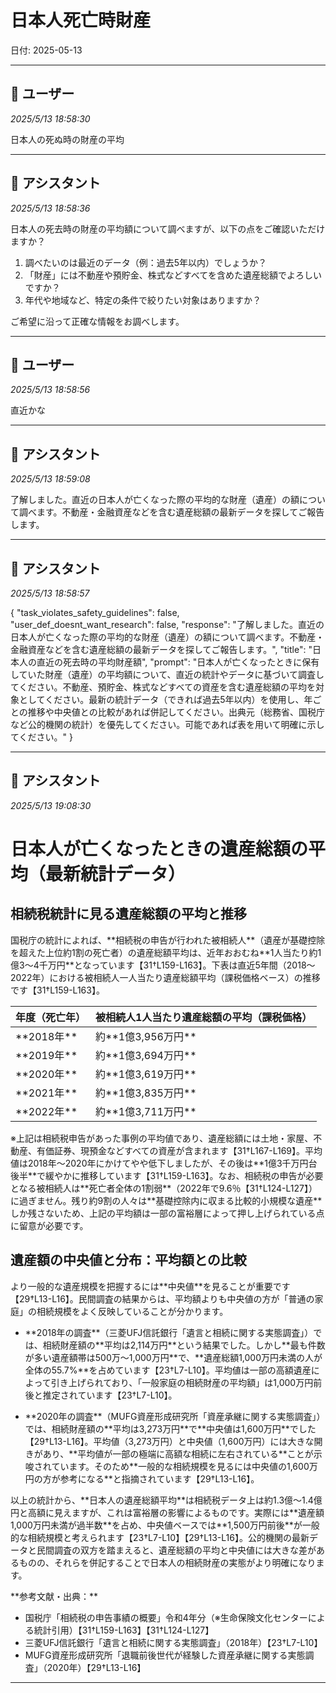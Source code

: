 # 日本人死亡時財産

日付: 2025-05-13

---

## 👤 ユーザー
*2025/5/13 18:58:30*

日本人の死ぬ時の財産の平均

---

## 🤖 アシスタント
*2025/5/13 18:58:36*

日本人の死去時の財産の平均額について調べますが、以下の点をご確認いただけますか？

1. 調べたいのは最近のデータ（例：過去5年以内）でしょうか？
2. 「財産」には不動産や預貯金、株式などすべてを含めた遺産総額でよろしいですか？
3. 年代や地域など、特定の条件で絞りたい対象はありますか？

ご希望に沿って正確な情報をお調べします。

---

## 👤 ユーザー
*2025/5/13 18:58:56*

直近かな

---

## 🤖 アシスタント
*2025/5/13 18:59:08*

了解しました。直近の日本人が亡くなった際の平均的な財産（遺産）の額について調べます。不動産・金融資産などを含む遺産総額の最新データを探してご報告します。

---

## 🤖 アシスタント
*2025/5/13 18:58:57*

{
  "task\_violates\_safety\_guidelines": false,
  "user\_def\_doesnt\_want\_research": false,
  "response": "了解しました。直近の日本人が亡くなった際の平均的な財産（遺産）の額について調べます。不動産・金融資産などを含む遺産総額の最新データを探してご報告します。",
  "title": "日本人の直近の死去時の平均財産額",
  "prompt": "日本人が亡くなったときに保有していた財産（遺産）の平均額について、直近の統計やデータに基づいて調査してください。不動産、預貯金、株式などすべての資産を含む遺産総額の平均を対象としてください。最新の統計データ（できれば過去5年以内）を使用し、年ごとの推移や中央値との比較があれば併記してください。出典元（総務省、国税庁など公的機関の統計）を優先してください。可能であれば表を用いて明確に示してください。"
}

---

## 🤖 アシスタント
*2025/5/13 19:08:30*

# 日本人が亡くなったときの遺産総額の平均（最新統計データ）

## 相続税統計に見る遺産総額の平均と推移

国税庁の統計によれば、\*\*相続税の申告が行われた被相続人\*\*（遺産が基礎控除を超えた上位約1割の死亡者）の遺産総額平均は、近年おおむね\*\*1人当たり約1億3～4千万円\*\*となっています【31†L159-L163】。下表は直近5年間（2018～2022年）における被相続人一人当たり遺産総額平均（課税価格ベース）の推移です【31†L159-L163】。

| 年度（死亡年） | 被相続人1人当たり遺産総額の平均（課税価格） |
|---|---|
| \*\*2018年\*\* | 約\*\*1億3,956万円\*\* |
| \*\*2019年\*\* | 約\*\*1億3,694万円\*\* |
| \*\*2020年\*\* | 約\*\*1億3,619万円\*\* |
| \*\*2021年\*\* | 約\*\*1億3,835万円\*\* |
| \*\*2022年\*\* | 約\*\*1億3,711万円\*\* |

※上記は相続税申告があった事例の平均値であり、遺産総額には土地・家屋、不動産、有価証券、現預金などすべての資産が含まれます【31†L167-L169】。平均値は2018年～2020年にかけてやや低下しましたが、その後は\*\*1億3千万円台後半\*\*で緩やかに推移しています【31†L159-L163】。なお、相続税の申告が必要となる被相続人は\*\*死亡者全体の1割弱\*\*（2022年で9.6％【31†L124-L127】）に過ぎません。残り約9割の人々は\*\*基礎控除内に収まる比較的小規模な遺産\*\*しか残さないため、上記の平均額は一部の富裕層によって押し上げられている点に留意が必要です。

## 遺産額の中央値と分布：平均額との比較

より一般的な遺産規模を把握するには\*\*中央値\*\*を見ることが重要です【29†L13-L16】。民間調査の結果からは、平均額よりも中央値の方が「普通の家庭」の相続規模をよく反映していることが分かります。

- \*\*2018年の調査\*\*（三菱UFJ信託銀行「遺言と相続に関する実態調査」）では、相続財産額の\*\*平均は2,114万円\*\*という結果でした。しかし\*\*最も件数が多い遺産額帯は500万～1,000万円\*\*で、\*\*遺産総額1,000万円未満の人が全体の55.7%\*\*を占めています【23†L7-L10】。平均値は一部の高額遺産によって引き上げられており、「一般家庭の相続財産の平均額」は1,000万円前後と推定されています【23†L7-L10】。

- \*\*2020年の調査\*\*（MUFG資産形成研究所「資産承継に関する実態調査」）では、相続財産額の\*\*平均は3,273万円\*\*で\*\*中央値は1,600万円\*\*でした【29†L13-L16】。平均値（3,273万円）と中央値（1,600万円）には大きな開きがあり、\*\*平均値が一部の極端に高額な相続に左右されている\*\*ことが示唆されています。そのため\*\*一般的な相続規模を見るには中央値の1,600万円の方が参考になる\*\*と指摘されています【29†L13-L16】。

以上の統計から、\*\*日本人の遺産総額平均\*\*は相続税データ上は約1.3億～1.4億円と高額に見えますが、これは富裕層の影響によるものです。実際には\*\*遺産額1,000万円未満が過半数\*\*を占め、中央値ベースでは\*\*1,500万円前後\*\*が一般的な相続規模と考えられます【23†L7-L10】【29†L13-L16】。公的機関の最新データと民間調査の双方を踏まえると、遺産総額の平均と中央値には大きな差があるものの、それらを併記することで日本人の相続財産の実態がより明確になります。

\*\*参考文献・出典：\*\*

- 国税庁「相続税の申告事績の概要」令和4年分（※生命保険文化センターによる統計引用）【31†L159-L163】【31†L124-L127】  
- 三菱UFJ信託銀行「遺言と相続に関する実態調査」（2018年）【23†L7-L10】  
- MUFG資産形成研究所「退職前後世代が経験した資産承継に関する実態調査」（2020年）【29†L13-L16】

---
